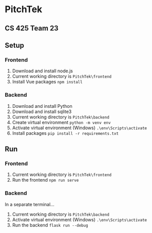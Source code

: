 # PitchTek
## CS 425 Team 23

## Setup

### Frontend
1. Download and install node.js
2. Current working directory is `PitchTek\frontend`
3. Install Vue packages 
    ```npm install```

### Backend
1. Download and install Python
2. Download and install sqlite3
3. Current working directory is `PitchTek\backend`
4. Create virtual environment 
    ```python -m venv env```
5. Activate virtual environment (Windows)
    ```.\env\Scripts\activate```
6. Install packages 
    ```pip install -r requirements.txt```

## Run

### Frontend
1. Current working directory is `PitchTek\frontend`
2. Run the frontend 
    ```npm run serve```

### Backend
In a separate terminal...
1. Current working directory is `PitchTek\backend`
2. Activate virtual environment (Windows) 
    ```.\env\Scripts\activate```
3. Run the backend 
    ```flask run --debug```
